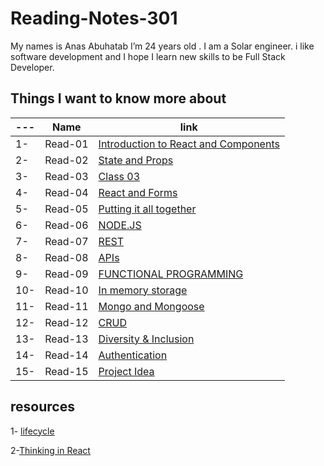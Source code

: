 # Reading-Notes-301

My names is Anas Abuhatab I’m 24 years old . I am a Solar engineer. i like software development and I hope I learn new skills to be Full Stack Developer.

## Things I want to know more about

---|Name|link
---|---|---
1-|Read-01|[Introduction to React and Components](https://anas-abuhatab.github.io/Reading-Notes-301/Read01)
2-|Read-02|[State and Props](https://anas-abuhatab.github.io/Reading-Notes-301/Read02)
3-|Read-03|[Class 03](https://anas-abuhatab.github.io/Reading-Notes-301/Read03)
4-|Read-04|[React and Forms](https://anas-abuhatab.github.io/Reading-Notes-301/Read04)
5-|Read-05|[Putting it all together](https://anas-abuhatab.github.io/Reading-Notes-301/Read05)
6-|Read-06|[NODE.JS](https://anas-abuhatab.github.io/Reading-Notes-301/Read06)
7-|Read-07|[REST](https://anas-abuhatab.github.io/Reading-Notes-301/Read07)
8-|Read-08|[APIs](https://anas-abuhatab.github.io/Reading-Notes-301/Read08)
9-|Read-09|[FUNCTIONAL PROGRAMMING](https://anas-abuhatab.github.io/Reading-Notes-301/Read09)
10-|Read-10|[In memory storage](https://anas-abuhatab.github.io/Reading-Notes-301/Read10)
11-|Read-11|[Mongo and Mongoose](https://anas-abuhatab.github.io/Reading-Notes-301/Read11)
12-|Read-12|[CRUD](https://anas-abuhatab.github.io/Reading-Notes-301/Read12)
13-|Read-13|[Diversity & Inclusion](https://anas-abuhatab.github.io/Reading-Notes-301/Read13)
14-|Read-14|[Authentication](https://anas-abuhatab.github.io/Reading-Notes-301/Read14)
15-|Read-15|[Project Idea](https://anas-abuhatab.github.io/Reading-Notes-301/Read15)

## resources

1- [lifecycle](https://medium.com/@joshuablankenshipnola/react-component-lifecycle-events-cb77e670a093)

2-[Thinking in React](https://reactjs.org/docs/thinking-in-react.html)
